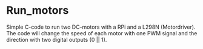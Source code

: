 # Run_motors
Simple C-code to run two DC-motors with a RPi and a L298N (Motordriver).
The code will change the speed of each motor with one PWM signal and the direction with two digital outputs (0 || 1). 

